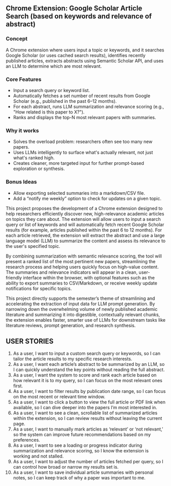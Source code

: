 ## Chrome Extension: Google Scholar Article Search (based on keywords and relevance of abstract)

### Concept
A Chrome extension where users input a topic or keywords, and it searches Google Scholar (or uses cached search results), identifies recently published articles, extracts abstracts using Semantic Scholar API, and uses an LLM to determine which are most relevant.


### Core Features
* Input a search query or keyword list.
* Automatically fetches a set number of recent results from Google Scholar (e.g., published in the past 6–12 months).
* For each abstract, runs LLM summarization and relevance scoring (e.g., "How related is this paper to X?").
* Ranks and displays the top-N most relevant papers with summaries.


### Why it works
* Solves the overload problem: researchers often see too many new papers.
* Uses LLMs intelligently to surface what's actually relevant, not just what's ranked high.
* Creates cleaner, more targeted input for further prompt-based exploration or synthesis.


### Bonus Ideas
* Allow exporting selected summaries into a markdown/CSV file.
* Add a “notify me weekly” option to check for updates on a given topic.


This project proposes the development of a Chrome extension designed to help researchers efficiently discover new, high-relevance academic articles on topics they care about. The extension will allow users to input a search query or list of keywords and will automatically fetch recent Google Scholar results (for example, articles published within the past 6 to 12 months). For each article retrieved, the extension will extract the abstract and use a large language model (LLM) to summarize the content and assess its relevance to the user's specified topic.

By combining summarization with semantic relevance scoring, the tool will present a ranked list of the most pertinent new papers, streamlining the research process and helping users quickly focus on high-value content. The summaries and relevance indicators will appear in a clean, user-friendly interface within the browser, with optional features such as the ability to export summaries to CSV/Markdown, or receive weekly update notifications for specific topics.

This project directly supports the semester’s theme of streamlining and accelerating the extraction of input data for LLM prompt generation. By narrowing down the overwhelming volume of newly published academic literature and summarizing it into digestible, contextually relevant chunks, the extension enables faster, smarter use of LLMs for downstream tasks like literature reviews, prompt generation, and research synthesis.


## USER STORIES

1. As a user, I want to input a custom search query or keywords, so I can tailor the article results to my specific research interests.
2. As a user, I want each article’s abstract to be summarized by an LLM, so I can quickly understand the key points without reading the full abstract.
3. As a user, I want the system to score and rank each article based on how relevant it is to my query, so I can focus on the most relevant ones first.
4. As a user, I want to filter results by publication date range, so I can focus on the most recent or relevant time window.
5. As a user, I want to click a button to view the full article or PDF link when available, so I can dive deeper into the papers I’m most interested in.
6. As a user, I want to see a clean, scrollable list of summarized articles within the extension, so I can review results without leaving the current page.
7. As a user, I want to manually mark articles as ‘relevant’ or ‘not relevant,’ so the system can improve future recommendations based on my preferences.
8. As a user, I want to see a loading or progress indicator during summarization and relevance scoring, so I know the extension is working and not stalled.
9. As a user, I want to adjust the number of articles fetched per query, so I can control how broad or narrow my results set is.
10. As a user, I want to save individual article summaries with personal notes, so I can keep track of why a paper was important to me.
